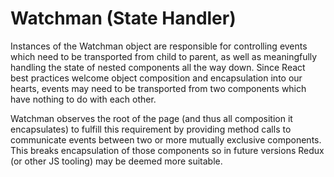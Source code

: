 # Watchman (State Handler)

Instances of the Watchman object are responsible for controlling events which need to be transported from child to parent, as well as meaningfully handling the state of nested components all the way down. Since React best practices welcome object composition and encapsulation into our hearts, events may need to be transported from two components which have nothing to do with each other.

Watchman observes the root of the page (and thus all composition it encapsulates) to fulfill this requirement by providing method calls to communicate events between two or more mutually exclusive components. This breaks encapsulation of those components so in future versions Redux (or other JS tooling) may be deemed more suitable. 